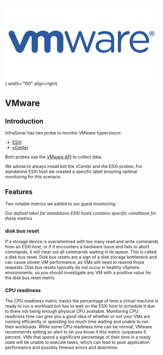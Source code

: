 ![VMware](../../../images/probe_vmware.png){ width="150" align=right}

# VMware

## Introduction

InfraSonar has two probe to monitor VMware hypervisors:

* [ESXi](esx.md)
* [vCenter](vcenter.md)

Both probes use the [VMware API](https://www.vmware.com/support/pubs/sdk_pubs.html) to collect data.

We advise to always install bot the vCenter and the ESXi probes.
For standalone ESXi host we created a specific label ensuring optimal monitoring for this scenario.

## Features
Two notable metrics we added to our guest monitoring:

*Our default label for standalone ESXi hosts contains specific conditions for these metrics*

### disk bus reset

If a storage device is overwhelmed with too many read and write commands from an ESXi host, or if it encounters a hardware issue and fails to abort commands, it will clear out all commands waiting in its queue. This is called a disk bus reset. Disk bus resets are a sign of a disk storage bottleneck and can cause slower VM performance, as VMs will need to resend those requests. Disk bus resets typically do not occur in healthy vSphere environments, so you should investigate any VM with a positive value for the disk.bus.reset metric

### CPU readiness

The CPU readiness metric tracks the percentage of time a virtual machine is ready to run a workload but has to wait on the ESXi host to schedule it due to there not being enough physical CPU available. Monitoring CPU readiness time can give you a good idea of whether or not your VMs are running efficiently or spending too much time waiting and unable to run their workloads.
While some CPU readiness time can be normal, VMware recommends setting an alert to let you know if this metric surpasses 5 percent. VMs that spend a significant percentage of their time in a ready state will be unable to execute tasks, which can lead to poor application performance and possibly timeout errors and downtime.